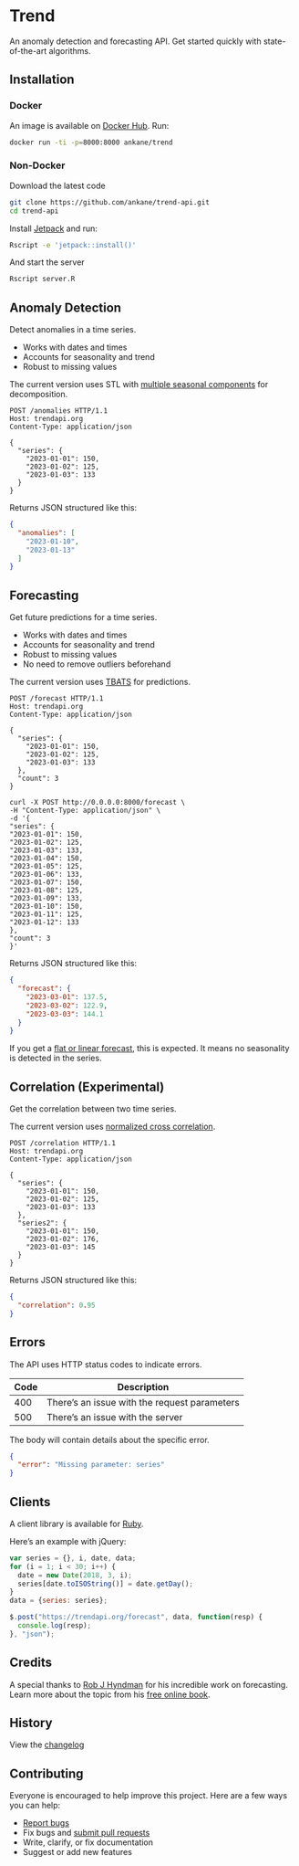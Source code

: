 # Trend

An anomaly detection and forecasting API. Get started quickly with state-of-the-art algorithms.

## Installation

### Docker

An image is available on [Docker Hub](https://hub.docker.com/r/ankane/trend/). Run:

```sh
docker run -ti -p=8000:8000 ankane/trend
```

### Non-Docker

Download the latest code

```sh
git clone https://github.com/ankane/trend-api.git
cd trend-api
```

Install [Jetpack](https://github.com/ankane/jetpack) and run:

```sh
Rscript -e 'jetpack::install()'
```

And start the server

```sh
Rscript server.R
```

## Anomaly Detection

Detect anomalies in a time series.

- Works with dates and times
- Accounts for seasonality and trend
- Robust to missing values

The current version uses STL with [multiple seasonal components](https://otexts.org/fpp2/complexseasonality.html#stl-with-multiple-seasonal-periods) for decomposition.

```http
POST /anomalies HTTP/1.1
Host: trendapi.org
Content-Type: application/json

{
  "series": {
    "2023-01-01": 150,
    "2023-01-02": 125,
    "2023-01-03": 133
  }
}
```

Returns JSON structured like this:

```json
{
  "anomalies": [
    "2023-01-10",
    "2023-01-13"
  ]
}
```

## Forecasting

Get future predictions for a time series.

- Works with dates and times
- Accounts for seasonality and trend
- Robust to missing values
- No need to remove outliers beforehand

The current version uses [TBATS](https://robjhyndman.com/papers/ComplexSeasonality.pdf) for predictions.

```http
POST /forecast HTTP/1.1
Host: trendapi.org
Content-Type: application/json

{
  "series": {
    "2023-01-01": 150,
    "2023-01-02": 125,
    "2023-01-03": 133
  },
  "count": 3
}
```

```curl
curl -X POST http://0.0.0.0:8000/forecast \
-H "Content-Type: application/json" \
-d '{
"series": {
"2023-01-01": 150,
"2023-01-02": 125,
"2023-01-03": 133,
"2023-01-04": 150,
"2023-01-05": 125,
"2023-01-06": 133,
"2023-01-07": 150,
"2023-01-08": 125,
"2023-01-09": 133,
"2023-01-10": 150,
"2023-01-11": 125,
"2023-01-12": 133
},
"count": 3
}'
```

Returns JSON structured like this:

```json
{
  "forecast": {
    "2023-03-01": 137.5,
    "2023-03-02": 122.9,
    "2023-03-03": 144.1
  }
}
```

If you get a [flat or linear forecast](https://robjhyndman.com/hyndsight/flat-forecasts/), this is expected. It means no seasonality is detected in the series.

## Correlation (Experimental)

Get the correlation between two time series.

The current version uses [normalized cross correlation](https://en.wikipedia.org/wiki/Cross-correlation#Time_series_analysis).

```http
POST /correlation HTTP/1.1
Host: trendapi.org
Content-Type: application/json

{
  "series": {
    "2023-01-01": 150,
    "2023-01-02": 125,
    "2023-01-03": 133
  },
  "series2": {
    "2023-01-01": 150,
    "2023-01-02": 176,
    "2023-01-03": 145
  }
}
```

Returns JSON structured like this:

```json
{
  "correlation": 0.95
}
```

## Errors

The API uses HTTP status codes to indicate errors.

Code | Description
--- | ---
400 | There’s an issue with the request parameters
500 | There’s an issue with the server


The body will contain details about the specific error.

```json
{
  "error": "Missing parameter: series"
}
```

## Clients

A client library is available for [Ruby](https://github.com/ankane/trend).

Here’s an example with jQuery:

```js
var series = {}, i, date, data;
for (i = 1; i < 30; i++) {
  date = new Date(2018, 3, i);
  series[date.toISOString()] = date.getDay();
}
data = {series: series};

$.post("https://trendapi.org/forecast", data, function(resp) {
  console.log(resp);
}, "json");
```

## Credits

A special thanks to [Rob J Hyndman](https://robjhyndman.com) for his incredible work on forecasting. Learn more about the topic from his [free online book](https://otexts.org/fpp2/).

## History

View the [changelog](https://github.com/ankane/trend-api/blob/master/CHANGELOG.md)

## Contributing

Everyone is encouraged to help improve this project. Here are a few ways you can help:

- [Report bugs](https://github.com/ankane/trend-api/issues)
- Fix bugs and [submit pull requests](https://github.com/ankane/trend-api/pulls)
- Write, clarify, or fix documentation
- Suggest or add new features
